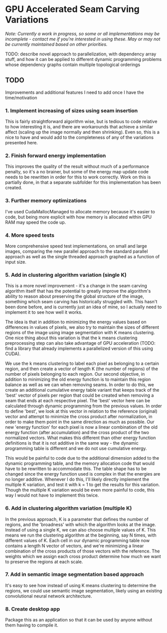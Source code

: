 # GPU Accelerated Seam Carving Variations

*Note: Currently a work in progress, so some or all implementations may be incomplete - contact me if you're interested in using these. May or may not be currently maintained based on other priorities.*


TODO: describe novel approach to parallelization, with dependency array stuff, and how it can be applied to different dynamic programming problems whose dependency graphs contain multiple topological orderings


## TODO
Improvements and additional features I need to add once I have the time/motivation

### 1. Implement increasing of sizes using seam insertion
This is fairly straightforward algorithm wise, but is tedious to code relative to how interesting it is, and there are workarounds that achieve a similar affect (scaling up the image normally and then shrinking). Even so, this is a nice to have and would add to the completeness of any of the variations presented here.

### 2. Finish forward energy implementation
This improves the quality of the result without much of a performance penalty, so it's a no brainer, but some of the energy map update code needs to be rewritten in order for this to work correctly. Work on this is partially done, in that a separate subfolder for this implementation has been created.

### 3. Further memory optimizations
I've used CudaMallocManaged to allocate memory because it's easier to code, but being more explicit with how memory is allocated within GPU RAM may speed the code up.

### 4. More speed tests
More comprehensive speed test implementations, on small and large images, comparing the new parallel approach to the standard parallel approach as well as the single threaded approach graphed as a function of input size.

### 5. Add in clustering algorithm variation (single K)
This is a more novel improvement - it's a change in the seam carving algorithm itself that has the potential to greatly improve the algorithm's ability to reason about preserving the global structure of the image, something which seam carving has historically struggled with. This hasn't been done before, and is currently just an idea of mine, so I actually need to implement it to see how well it works.

The idea is that in addition to minimizing the energy values based on differences in values of pixels, we also try to maintain the sizes of different regions of the image using image segmentation with K means clustering. One nice thing about this variation is that the k means clustering preprocessing step can also take advantage of GPU acceleration (TODO: find a library that already implements a parallelized version of this using CUDA).

We use the k means clustering to label each pixel as belonging to a certain region, and then create a vector of length K (the number of regions) of the number of pixels belonging to each region. Our second objective, in addition to minimizing the old energy function is to maintain this region balance as well as we can when removing seams. In order to do this, we create an additional cumulative energy table variant that keeps track of the 'best' vector of pixels per region that could be created when removing a seam that ends at each respective pixel. The 'best' vector here can be calculated through dynamic programming from the previous values. In order to define 'best', we look at this vector in relation to the reference (original) vector and attempt to minimize the cross product after normalization, in order to make them point in the same direction as much as possible. Our new 'energy function' for each pixel is now a linear combination of the old energy function (after accumulation) and the cross product of the two normalized vectors. What makes this different than other energy function definitions is that it is not additive in the same way - the dynamic programming table is different and we do not use cumulative energy.

This would be painful to code due to the additional dimension added to the dynamic programming table, and the memory allocation code that would have to be rewritten to accommodate this. The table shape has to be changed since the energy function used is complex in that the energies are no longer additive. Whenever I do this, I'll likely directly implement the multiple K variation, and test it with k = 1 to get the results for this variation. Though the multiple K variation would be even more painful to code, this way I would not have to implement this twice.

### 6. Add in clustering algorithm variation (multiple K)

In the previous approach, K is a parameter that defines the number of regions, and the 'broadness' with which the algorithm looks at the image. Instead of using a single K, we can also choose multiple values of K. This means we run the clustering algorithm at the beginning, say N times, with different values of K. Each cell in our dynamic programming table now contains a length N vector of vectors, and we're minimizing a linear combination of the cross products of those vectors with the reference. The weights which we assign each cross product determine how much we want to preserve the regions at each scale.

### 7. Add in semantic image segmentation based approach

It's easy to see how instead of using K means clustering to determine the regions, we could use semantic image segmentation, likely using an existing convolutional neural network architecture.

### 8. Create desktop app

Package this as an application so that it can be used by anyone without them having to compile it.
